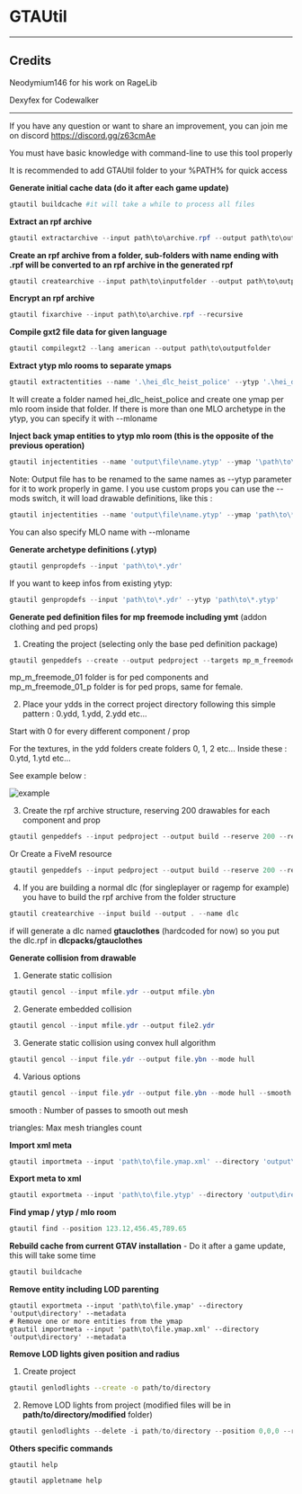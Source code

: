 # GTAUtil

------

## Credits

Neodymium146 for his work on RageLib

Dexyfex for Codewalker

_____



If you have any question or want to share an improvement, you can join me on discord https://discord.gg/z63cmAe

You must have basic knowledge with command-line to use this tool properly

It is recommended to add GTAUtil folder to your %PATH% for quick access

**Generate initial cache data (do it after each game update)**
```powershell
gtautil buildcache #it will take a while to process all files
```

**Extract an rpf archive**

```powershell
gtautil extractarchive --input path\to\archive.rpf --output path\to\outputfolder
```



**Create an rpf archive from a folder, sub-folders with name ending with .rpf will be converted to an rpf archive in the generated rpf**

```powershell
gtautil createarchive --input path\to\inputfolder --output path\to\outputfolder --name dlc
```



**Encrypt an rpf archive**

```powershell
gtautil fixarchive --input path\to\archive.rpf --recursive
```

**Compile gxt2 file data for given language**

```powershell
gtautil compilegxt2 --lang american --output path\to\outputfolder
```



**Extract ytyp mlo rooms to separate ymaps**

```powershell
gtautil extractentities --name '.\hei_dlc_heist_police' --ytyp '.\hei_dlc_heist_police.ytyp' --position 442.42960000,-985.06700000,29.88529000 --rotation 0,0,0,1
```

It will create a folder named hei_dlc_heist_police and create one ymap per mlo room inside that folder. If there is more than one MLO archetype in the ytyp, you can specify it with --mloname



**Inject back ymap entities to ytyp mlo room (this is the opposite of the previous operation)**

```powershell
gtautil injectentities --name 'output\file\name.ytyp' --ymap '\path\to\*.ymap' --ytyp '\path\to\mlo.ytyp' --position 123.12,456.45,789.65 --rotation 0,0,0,1
```

Note: Output file has to be renamed to the same names as --ytyp parameter for it to work properly in game. I you use custom props you can use the --mods switch, it will load drawable definitions, like this :

```powershell
gtautil injectentities --name 'output\file\name.ytyp' --ymap 'path\to\*.ymap' --ytyp '\path\to\mlo.ytyp' --position 123.12,456.45,789.65 --rotation 0,0,0,1 --mods 'path\to\*.ydr'
```

You can also specify MLO name with --mloname



**Generate archetype definitions (.ytyp)**

```powershell
gtautil genpropdefs --input 'path\to\*.ydr'
```

If you want to keep infos from existing ytyp:

```powershell
gtautil genpropdefs --input 'path\to\*.ydr' --ytyp 'path\to\*.ytyp'
```


**Generate ped definition files for mp freemode including ymt** (addon clothing and ped props)

1) Creating the project (selecting only the base ped definition package)

```powershell
gtautil genpeddefs --create --output pedproject --targets mp_m_freemode_01,mp_f_freemode_01
```

mp_m_freemode_01 folder is for ped components and mp_m_freemode_01_p folder is for ped props, same for female.



2) Place your ydds in the correct project directory following this simple pattern : 0.ydd, 1.ydd, 2.ydd etc...

Start with 0 for every different component / prop

For the textures, in the ydd folders create folders 0, 1, 2 etc... Inside these : 0.ytd, 1.ytd etc...

See example below :

![example](https://i.ibb.co/c17skKQ/mini.png)



3) Create the rpf archive structure, reserving 200 drawables for each component and prop

```powershell
gtautil genpeddefs --input pedproject --output build --reserve 200 --reserveprops 200
```

Or Create a FiveM resource

```powershell
gtautil genpeddefs --input pedproject --output build --reserve 200 --reserveprops 200 --fivem
```

4) If you are building a normal dlc (for singleplayer or ragemp for example) you have to build the rpf archive from the folder structure

```powershell
gtautil createarchive --input build --output . --name dlc
```

if will generate a dlc named **gtauclothes** (hardcoded for now) so you put the dlc.rpf in **dlcpacks/gtauclothes**

**Generate collision from drawable**

1) Generate static collision

```powershell
gtautil gencol --input mfile.ydr --output mfile.ybn
```

2) Generate embedded collision

```powershell
gtautil gencol --input mfile.ydr --output file2.ydr
```

3) Generate static collision using convex hull algorithm

```powershell
gtautil gencol --input file.ydr --output file.ybn --mode hull
```

4) Various options

```powershell
gtautil gencol --input file.ydr --output file.ybn --mode hull --smooth 10 --triangles 200
```

smooth : Number of passes to smooth out mesh

triangles: Max mesh triangles count



**Import xml meta**

```powershell
gtautil importmeta --input 'path\to\file.ymap.xml' --directory 'output\directory'
```



**Export meta to xml**

```powershell
gtautil exportmeta --input 'path\to\file.ytyp' --directory 'output\directory'
```



**Find ymap / ytyp / mlo room**

```powershell
gtautil find --position 123.12,456.45,789.65
```



**Rebuild cache from current GTAV installation** - Do it after a game update, this will take some time

```powershell
gtautil buildcache
```



**Remove entity including LOD parenting**

```
gtautil exportmeta --input 'path\to\file.ymap' --directory 'output\directory' --metadata
# Remove one or more entities from the ymap
gtautil importmeta --input 'path\to\file.ymap.xml' --directory 'output\directory' --metadata
```



**Remove LOD lights given position and radius**

1) Create project

```bash
gtautil genlodlights --create -o path/to/directory
```

2) Remove LOD lights from project (modified files will be in **path/to/directory/modified** folder)

```powershell
gtautil genlodlights --delete -i path/to/directory --position 0,0,0 --radius 200
```



**Others specific commands**

```
gtautil help
```

```
gtautil appletname help
```
